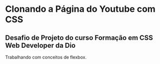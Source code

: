 <h1>Clonando a Página do Youtube com CSS </h1>

<h2>Desafio de Projeto do curso Formação em CSS Web Developer da Dio </h2>
Trabalhando com conceitos de flexbox.
